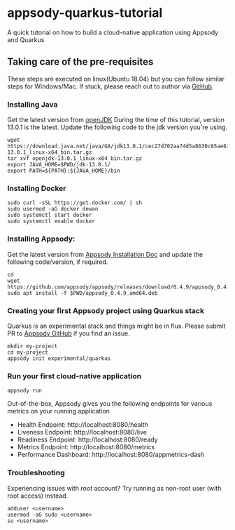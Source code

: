 # appsody-quarkus-tutorial
A quick tutorial on how to build a cloud-native application using Appsody and Quarkus 

## Taking care of the pre-requisites

These steps are executed on linux(Ubuntu 18.04) but you can follow similar steps for Windows/Mac. If stuck, please reach out to author via [GitHub](https://github.com/dewan-ahmed).

### Installing Java

Get the latest version from [openJDK](https://jdk.java.net)
During the time of this tutorial, version 13.0.1 is the latest. Update the following code to the jdk version you're using.

```
wget https://download.java.net/java/GA/jdk13.0.1/cec27d702aa74d5a8630c65ae61e4305/9/GPL/openjdk-13.0.1_linux-x64_bin.tar.gz
tar xvf openjdk-13.0.1_linux-x64_bin.tar.gz
export JAVA_HOME=$PWD/jdk-13.0.1/
export PATH=${PATH}:${JAVA_HOME}/bin
```

### Installing Docker

```
sudo curl -sSL https://get.docker.com/ | sh
sudo usermod -aG docker dewan
sudo systemctl start docker
sudo systemctl enable docker
```

### Installing Appsody:

Get the latest version from [Appsody Installation Doc](https://appsody.dev/docs/getting-started/installation/) and update the following code/version, if required.
```
cd
wget https://github.com/appsody/appsody/releases/download/0.4.9/appsody_0.4.9_amd64.deb
sudo apt install -f $PWD/appsody_0.4.9_amd64.deb
```
### Creating your first Appsody project using Quarkus stack

Quarkus is an experimental stack and things might be in flux. Please submit PR to [Appsody GitHub](https://github.com/appsody) if you find an issue.  
```
mkdir my-project
cd my-project
appsody init experimental/quarkus
```

### Run your first cloud-native application

```
appsody run
```

Out-of-the-box, Appsody gives you the following endpoints for various metrics on your running application

- Health Endpoint: http://localhost:8080/health
- Liveness Endpoint: http://localhost:8080/live
- Readiness Endpoint: http://localhost:8080/ready
- Metrics Endpoint: http://localhost:8080/metrics
- Performance Dashboard: http://localhost:8080/appmetrics-dash




### Troubleshooting

Experiencing issues with *root* account? Try running as non-root user (with root access) instead.

```
adduser <username>
usermod -aG sudo <username>
su <username>
```

